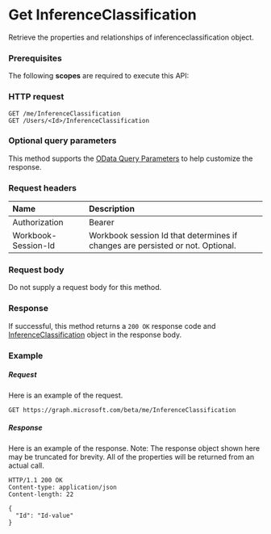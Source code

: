 # Get InferenceClassification

Retrieve the properties and relationships of inferenceclassification object.
### Prerequisites
The following **scopes** are required to execute this API: 
### HTTP request
<!-- { "blockType": "ignored" } -->
```http
GET /me/InferenceClassification
GET /Users/<Id>/InferenceClassification
```
### Optional query parameters
This method supports the [OData Query Parameters](http://graph.microsoft.io/docs/overview/query_parameters) to help customize the response.

### Request headers
| Name      |Description|
|:----------|:----------|
| Authorization  | Bearer <code>|
| Workbook-Session-Id  | Workbook session Id that determines if changes are persisted or not. Optional.|

### Request body
Do not supply a request body for this method.
### Response
If successful, this method returns a `200 OK` response code and [InferenceClassification](../resources/inferenceclassification.md) object in the response body.
### Example
##### Request
Here is an example of the request.
<!-- {
  "blockType": "request",
  "name": "get_inferenceclassification"
}-->
```http
GET https://graph.microsoft.com/beta/me/InferenceClassification
```
##### Response
Here is an example of the response. Note: The response object shown here may be truncated for brevity. All of the properties will be returned from an actual call.
<!-- {
  "blockType": "response",
  "truncated": true,
  "@odata.type": "microsoft.graph.InferenceClassification"
} -->
```http
HTTP/1.1 200 OK
Content-type: application/json
Content-length: 22

{
  "Id": "Id-value"
}
```

<!-- uuid: 8fcb5dbc-d5aa-4681-8e31-b001d5168d79
2015-10-25 14:57:30 UTC -->
<!-- {
  "type": "#page.annotation",
  "description": "Get InferenceClassification",
  "keywords": "",
  "section": "documentation",
  "tocPath": ""
}-->